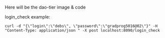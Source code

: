 Here will be the dao-tier image & code

login_check example:

`curl -d "{\"login\":\"debs\", \"password\":\"gradprog5016@02\"}" -H "Content-Type: application/json
" -X post localhost:8090/login_check`